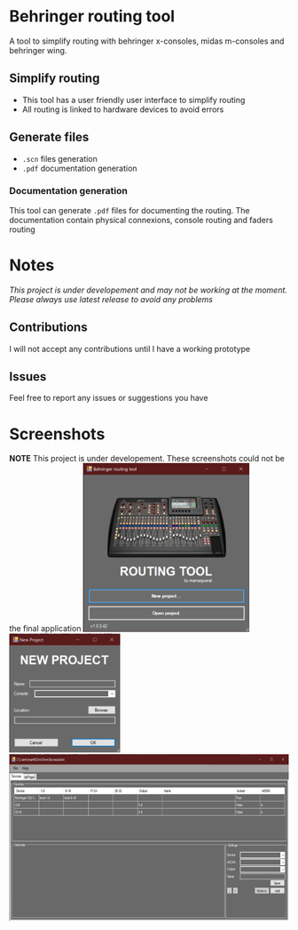 # Behringer routing tool
A tool to simplify routing with behringer x-consoles, midas m-consoles and behringer wing.

## Simplify routing
- This tool has a user friendly user interface to simplify routing
- All routing is linked to hardware devices to avoid errors

## Generate files
- `.scn` files generation
- `.pdf` documentation generation

### Documentation generation
This tool can generate `.pdf` files for documenting the routing. The documentation contain physical connexions, console routing and faders routing

# Notes
_This project is under developement and may not be working at the moment. Please always use latest release to avoid any problems_

## Contributions
I will not accept any contributions until I have a working prototype

## Issues
Feel free to report any issues or suggestions you have

# Screenshots
**NOTE** This project is under developement. These screenshots could not be the final application
<img src="graphic/screenshots/home-screen.png" width=300px >
<img src="graphic/screenshots/new-project.png" width=200px >
<img src="graphic/screenshots/main-application.png" height=300px >
